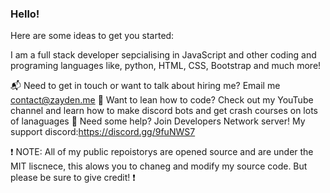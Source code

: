 ### Hello!

Here are some ideas to get you started:

I am a full stack developer sepcialising in JavaScript and other coding and programing languages like, python, HTML, CSS, Bootstrap and much more! 

📬 Need to get in touch or want to talk about hiring me? Email me contact@zayden.me
🏫 Want to lean how to code? Check out my YouTube channel and learn how to make discord bots and get crash courses on lots of lanaguages
🚧 Need some help? Join Developers Network server! My support discord:https://discord.gg/9fuNWS7

❗ NOTE: All of my public repoistorys are opened source and are under the MIT liscnece, this alows you to chaneg and modify my source code. But please be sure to give credit! ❗

